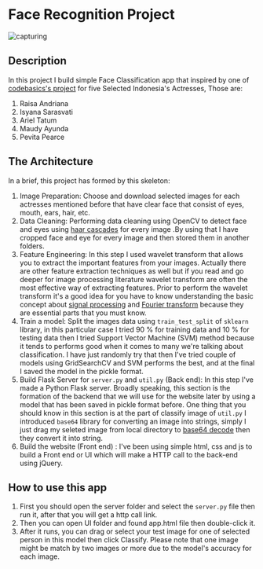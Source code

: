 # Face Recognition Project

![capturing](https://user-images.githubusercontent.com/65146994/146758720-82d28178-4827-4c1c-9aa8-ec5977360322.JPG)

## Description
In this project I build simple Face Classification app that inspired by one of [codebasics's project](https://github.com/codebasics/py/tree/master/DataScience/CelebrityFaceRecognition)
for five Selected Indonesia's Actresses, Those are: 

1. Raisa Andriana
2. Isyana Sarasvati
3. Ariel Tatum
4. Maudy Ayunda
5. Pevita Pearce

## The Architecture
In a brief, this project has formed by this skeleton:

1. Image Preparation: Choose and download selected images for each actresses mentioned before that have clear face that consist of eyes, mouth, ears, hair, etc.
2. Data Cleaning: Performing data cleaning using OpenCV to detect face and eyes using [haar cascades](https://docs.opencv.org/3.4/db/d28/tutorial_cascade_classifier.html) for every image
   .By using that I have cropped face and eye for every image and then stored them in another folders.
3. Feature Engineering: In this step I used wavelet transform that allows you to extract the important features from your images.
   Actually there are other feature extraction techniques as well but if you read and go deeper for image processing
   literature wavelet transform are often the most effective way of extracting features. Prior to perform
   the wavelet transform it's a good idea for you have to know understanding the basic concept about [signal processing](https://www.youtube.com/watch?v=xrTor1uw5iI)
   and [Fourier transform](https://www.youtube.com/watch?v=spUNpyF58BY) because they are essential parts that you must know.
4. Train a model: Split the images data using `train_test_split` of `sklearn` library, in this particular case I tried
   90 % for training data and 10 % for testing data then I tried Support Vector Machine (SVM) method 
   because it tends to performs good when it comes to many we're talking about classification. 
   I have just randomly try that then I've tried couple of models using GridSearchCV and SVM performs the best, 
   and at the final I saved the model in the pickle format.
5. Build Flask Server for `server.py` and `util.py` (Back end): In this step I've made a Python Flask server. Broadly speaking, 
   this section is the formation of the backend that we will use for the website later by using a model 
   that has been saved in pickle format before. One thing that you should know
   in this section is at the part of classify image of `util.py` I introduced `base64` library 
   for converting an image into strings, simply I just drag my seleted image from local directory to [base64 decode](https://www.base64-image.de/)
   then they convert it into string.
6. Build the website (Front end) : I've been using simple html, css and js to build a Front end or UI which will make a HTTP call to the back-end using jQuery.

## How to use this app

1. First you should open the server folder and select the `server.py` file then run it, after that you will get a http call link.
2. Then you can open UI folder and found app.html file then double-click it.
3. After it runs, you can drag or select your test image for one of selected person in this model then click Classify. Please note that one image might be match by two images or more due to the model's accuracy for each image.

